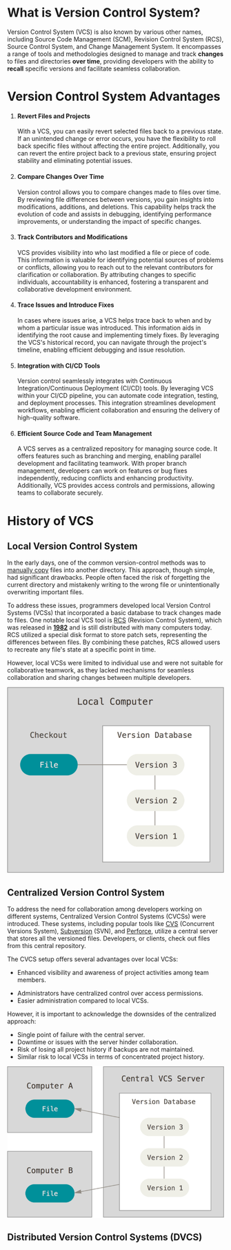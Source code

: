 # What is Version Control System?

Version Control System (VCS) is also known by various other names, including Source Code Management (SCM), Revision Control System (RCS), Source Control System, and Change Management System. It encompasses a range of tools and methodologies designed to manage and track **changes** to files and directories **over time**, providing developers with the ability to **recall** specific versions and facilitate seamless collaboration.

# Version Control System Advantages

1. #### Revert Files and Projects
   
   With a VCS, you can easily revert selected files back to a previous state. If an unintended change or error occurs, you have the flexibility to roll back specific files without affecting the entire project. Additionally, you can revert the entire project back to a previous state, ensuring project stability and eliminating potential issues.

2. #### Compare Changes Over Time
   
   Version control allows you to compare changes made to files over time. By reviewing file differences between versions, you gain insights into modifications, additions, and deletions. This capability helps track the evolution of code and assists in debugging, identifying performance improvements, or understanding the impact of specific changes.

3. #### Track Contributors and Modifications
   
   VCS provides visibility into who last modified a file or piece of code. This information is valuable for identifying potential sources of problems or conflicts, allowing you to reach out to the relevant contributors for clarification or collaboration. By attributing changes to specific individuals, accountability is enhanced, fostering a transparent and collaborative development environment.

4. #### Trace Issues and Introduce Fixes
   
   In cases where issues arise, a VCS helps trace back to when and by whom a particular issue was introduced. This information aids in identifying the root cause and implementing timely fixes. By leveraging the VCS's historical record, you can navigate through the project's timeline, enabling efficient debugging and issue resolution.

5. #### Integration with CI/CD Tools
   
   Version control seamlessly integrates with Continuous Integration/Continuous Deployment (CI/CD) tools. By leveraging VCS within your CI/CD pipeline, you can automate code integration, testing, and deployment processes. This integration streamlines development workflows, enabling efficient collaboration and ensuring the delivery of high-quality software.

6. #### Efficient Source Code and Team Management
   
   A VCS serves as a centralized repository for managing source code. It offers features such as branching and merging, enabling parallel development and facilitating teamwork. With proper branch management, developers can work on features or bug fixes independently, reducing conflicts and enhancing productivity. Additionally, VCS provides access controls and permissions, allowing teams to collaborate securely.

# History of VCS

## Local Version Control System

In the early days, one of the common version-control methods was to <u>manually copy</u> files into another directory. This approach, though simple, had significant drawbacks. People often faced the risk of forgetting the current directory and mistakenly writing to the wrong file or unintentionally overwriting important files.

To address these issues, programmers developed local Version Control Systems (VCSs) that incorporated a basic database to track changes made to files. One notable local VCS tool is [RCS](https://www.gnu.org/software/rcs/) (Revision Control System), which was released in **<u>1982</u>** and is still distributed with many computers today. RCS utilized a special disk format to store patch sets, representing the differences between files. By combining these patches, RCS allowed users to recreate any file's state at a specific point in time.

However, local VCSs were limited to individual use and were not suitable for collaborative teamwork, as they lacked mechanisms for seamless collaboration and sharing changes between multiple developers.

![](./images/local.png)

## Centralized Version Control System

To address the need for collaboration among developers working on different systems, Centralized Version Control Systems (CVCSs) were introduced. These systems, including popular tools like [CVS](https://cvs.nongnu.org/) (Concurrent Versions System), [Subversion](https://subversion.apache.org/) (SVN), and [Perforce](https://www.perforce.com/), utilize a central server that stores all the versioned files. Developers, or clients, check out files from this central repository.

The CVCS setup offers several advantages over local VCSs:

* Enhanced visibility and awareness of project activities among team members.
- Administrators have centralized control over access permissions.
- Easier administration compared to local VCSs.

However, it is important to acknowledge the downsides of the centralized approach:

- Single point of failure with the central server.
- Downtime or issues with the server hinder collaboration.
- Risk of losing all project history if backups are not maintained.
- Similar risk to local VCSs in terms of concentrated project history.

![](./images/centralized.png)

## Distributed Version Control Systems (DVCS)
